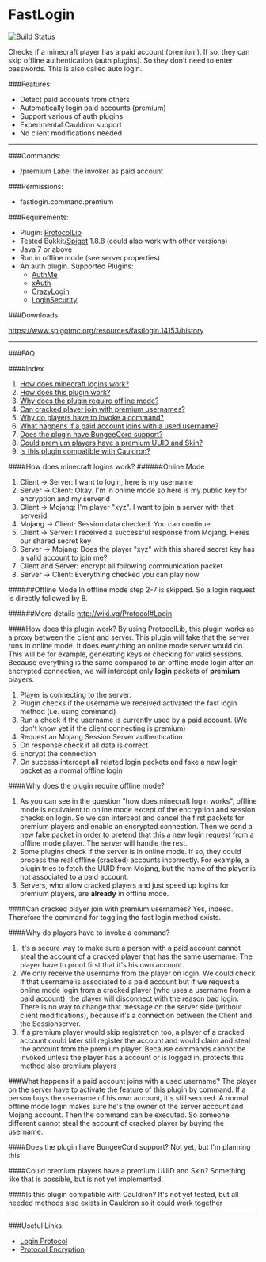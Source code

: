 # FastLogin

[![Build Status](https://travis-ci.org/games647/FastLogin.svg?branch=master)](https://travis-ci.org/games647/FastLogin)

Checks if a minecraft player has a paid account (premium). If so, they can skip offline authentication (auth plugins).
So they don't need to enter passwords. This is also called auto login.

###Features:
* Detect paid accounts from others
* Automatically login paid accounts (premium)
* Support various of auth plugins
* Experimental Cauldron support
* No client modifications needed

***

###Commands:
* /premium Label the invoker as paid account

###Permissions:
* fastlogin.command.premium

###Requirements:
* Plugin: [ProtocolLib](http://www.spigotmc.org/resources/protocollib.1997/)
* Tested Bukkit/[Spigot](https://www.spigotmc.org) 1.8.8 (could also work with other versions)
* Java 7 or above
* Run in offline mode (see server.properties)
* An auth plugin. Supported Plugins:
    * [AuthMe](http://dev.bukkit.org/bukkit-plugins/authme-reloaded/)
    * [xAuth](http://dev.bukkit.org/bukkit-plugins/xauth/)
    * [CrazyLogin](http://dev.bukkit.org/bukkit-plugins/crazylogin/)
    * [LoginSecurity](http://dev.bukkit.org/bukkit-plugins/loginsecurity/)

###Downloads

https://www.spigotmc.org/resources/fastlogin.14153/history

***

###FAQ

####Index
1. [How does minecraft logins work?](#how-does-minecraft-logins-work)
2. [How does this plugin work?](#how-does-this-plugin-work)
3. [Why does the plugin require offline mode?](#why-does-the-plugin-require-offline-mode)
4. [Can cracked player join with premium usernames?](#can-cracked-player-join-with-premium-usernames)
5. [Why do players have to invoke a command?](#why-do-players-have-to-invoke-a-command)
6. [What happens if a paid account joins with a used username?](#what-happens-if-a-paid-account-joins-with-a-used-username)
7. [Does the plugin have BungeeCord support?](#does-the-plugin-have-bungeecord-support)
8. [Could premium players have a premium UUID and Skin?](#could-premium-players-have-a-premium-uuid-and-skin)
9. [Is this plugin compatible with Cauldron?](#is-this-plugin-compatible-with-cauldron)

####How does minecraft logins work?
######Online Mode
1. Client -> Server: I want to login, here is my username
2. Server -> Client: Okay. I'm in online mode so here is my public key for encryption and my serverid
3. Client -> Mojang: I'm player "xyz". I want to join a server with that serverid
4. Mojang -> Client: Session data checked. You can continue
5. Client -> Server: I received a successful response from Mojang. Heres our shared secret key
6. Server -> Mojang: Does the player "xyz" with this shared secret key has a valid account to join me?
7. Client and Server: encrypt all following communication packet
8. Server -> Client: Everything checked you can play now


######Offline Mode
In offline mode step 2-7 is skipped. So a login request is directly followed by 8.

######More details
http://wiki.vg/Protocol#Login

####How does this plugin work?
By using ProtocolLib, this plugin works as a proxy between the client and server. This plugin will fake that the server
runs in online mode. It does everything an online mode server would do. This will be for example, generating keys or
checking for valid sessions. Because everything is the same compared to an offline mode login after an encrypted
connection, we will intercept only **login** packets of **premium** players.

1. Player is connecting to the server.
2. Plugin checks if the username we received activated the fast login method (i.e. using command)
3. Run a check if the username is currently used by a paid account.
(We don't know yet if the client connecting is premium)
4. Request an Mojang Session Server authentication
5. On response check if all data is correct
6. Encrypt the connection
7. On success intercept all related login packets and fake a new login packet as a normal offline login

####Why does the plugin require offline mode?
1. As you can see in the question "how does minecraft login works", offline mode is equivalent to online mode except of
the encryption and session checks on login. So we can intercept and cancel the first packets for premium players and
enable an encrypted connection. Then we send a new fake packet in order to pretend that this a new login request from
a offline mode player. The server will handle the rest.
2. Some plugins check if the server is in online mode. If so, they could process the real offline (cracked) accounts
incorrectly. For example, a plugin tries to fetch the UUID from Mojang, but the name of the player is not associated to
a paid account.
3. Servers, who allow cracked players and just speed up logins for premium players, are **already** in offline mode.

####Can cracked player join with premium usernames?
Yes, indeed. Therefore the command for toggling the fast login method exists.

####Why do players have to invoke a command?
1. It's a secure way to make sure a person with a paid account cannot steal the account
of a cracked player that has the same username. The player have to proof first that it's his own account.
2. We only receive the username from the player on login. We could check if that username is associated
to a paid account but if we request a online mode login from a cracked player (who uses a username from
a paid account), the player will disconnect with the reason bad login. There is no way to change that message
on the server side (without client modifications), because it's a connection between the Client and the Sessionserver.
3. If a premium player would skip registration too, a player of a cracked account could later still register the
account and would claim and steal the account from the premium player. Because commands cannot be invoked unless the
player has a account or is logged in, protects this method also premium players

###What happens if a paid account joins with a used username?
The player on the server have to activate the feature of this plugin by command. If a person buys the username
of his own account, it's still secured. A normal offline mode login makes sure he's the owner of the server account
and Mojang account. Then the command can be executed. So someone different cannot steal the account of cracked player
by buying the username.

####Does the plugin have BungeeCord support?
Not yet, but I'm planning this.

####Could premium players have a premium UUID and Skin?
Something like that is possible, but is not yet implemented.

####Is this plugin compatible with Cauldron?
It's not yet tested, but all needed methods also exists in Cauldron so it could work together

***

###Useful Links:
* [Login Protocol](http://wiki.vg/Protocol#Login)
* [Protocol Encryption](http://wiki.vg/Protocol_Encryption)
